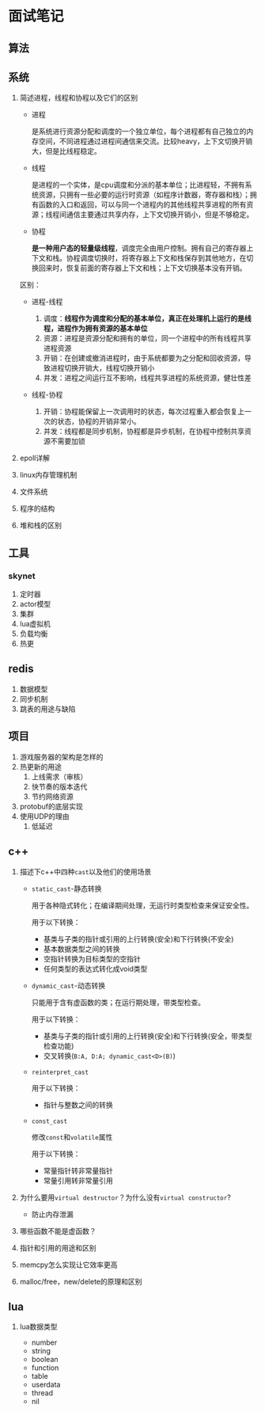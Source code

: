 # 面试笔记



## 算法



## 系统

1. 简述进程，线程和协程以及它们的区别

   - 进程

     是系统进行资源分配和调度的一个独立单位，每个进程都有自己独立的内存空间，不同进程通过进程间通信来交流。比较heavy，上下文切换开销大，但是比线程稳定。

   - 线程

     是进程的一个实体，是cpu调度和分派的基本单位；比进程轻，不拥有系统资源，只拥有一些必要的运行时资源（如程序计数器，寄存器和栈）；拥有函数的入口和返回，可以与同一个进程内的其他线程共享进程的所有资源；线程间通信主要通过共享内存，上下文切换开销小，但是不够稳定。

   - 协程

     **是一种用户态的轻量级线程**，调度完全由用户控制。拥有自己的寄存器上下文和栈。协程调度切换时，将寄存器上下文和栈保存到其他地方，在切换回来时，恢复前面的寄存器上下文和栈；上下文切换基本没有开销。

   区别：

   - 进程-线程
     1. 调度：**线程作为调度和分配的基本单位，真正在处理机上运行的是线程，进程作为拥有资源的基本单位**
     2. 资源：进程是资源分配和拥有的单位，同一个进程中的所有线程共享进程资源
     3. 开销：在创建或撤消进程时，由于系统都要为之分配和回收资源，导致进程切换开销大，线程切换开销小
     4. 并发：进程之间运行互不影响，线程共享进程的系统资源，健壮性差

   - 线程-协程
     1. 开销：协程能保留上一次调用时的状态，每次过程重入都会恢复上一次的状态，协程的开销非常小。
     2. 并发：线程都是同步机制，协程都是异步机制，在协程中控制共享资源不需要加锁

2. epoll详解

3. linux内存管理机制

4. 文件系统

5. 程序的结构

6. 堆和栈的区别



## 工具

### skynet

1. 定时器
2. actor模型
3. 集群
4. lua虚拟机
5. 负载均衡
6. 热更

## redis

1. 数据模型
2. 同步机制
3. 跳表的用途与缺陷



## 项目

1. 游戏服务器的架构是怎样的
2. 热更新的用途
   1. 上线需求（审核）
   2. 快节奏的版本迭代
   3. 节约网络资源
3. protobuf的底层实现
4. 使用UDP的理由
   1. 低延迟



## c++

1. 描述下c++中四种`cast`以及他们的使用场景

   - `static_cast`-静态转换

     用于各种隐式转化；在编译期间处理，无运行时类型检查来保证安全性。

     用于以下转换：

     - 基类与子类的指针或引用的上行转换(安全)和下行转换(不安全)
     - 基本数据类型之间的转换
     - 空指针转换为目标类型的空指针
     - 任何类型的表达式转化成void类型

   - `dynamic_cast`-动态转换

     只能用于含有虚函数的类；在运行期处理，带类型检查。

     用于以下转换：

     - 基类与子类的指针或引用的上行转换(安全)和下行转换(安全，带类型检查功能)
     - 交叉转换(`B:A, D:A; dynamic_cast<D>(B)`)

   - `reinterpret_cast`

     用于以下转换：

     - 指针与整数之间的转换

   - `const_cast`

     修改`const`和`volatile`属性

     用于以下转换：

     - 常量指针转非常量指针
     - 常量引用转非常量引用

2. 为什么要用`virtual destructor`？为什么没有`virtual constructor`?

   - 防止内存泄漏

3. 哪些函数不能是虚函数？

4. 指针和引用的用途和区别

5. memcpy怎么实现让它效率更高

6. malloc/free，new/delete的原理和区别



## lua

1. lua数据类型

   - number
   - string
   - boolean
   - function
   - table
   - userdata
   - thread
   - nil

   

